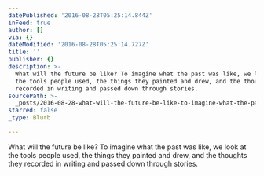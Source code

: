 ```yaml
---
datePublished: '2016-08-28T05:25:14.844Z'
inFeed: true
author: []
via: {}
dateModified: '2016-08-28T05:25:14.727Z'
title: ''
publisher: {}
description: >-
  What will the future be like? To imagine what the past was like, we look at
  the tools people used, the things they painted and drew, and the thoughts they
  recorded in writing and passed down through stories. 
sourcePath: >-
  _posts/2016-08-28-what-will-the-future-be-like-to-imagine-what-the-past-was-l.md
starred: false
_type: Blurb

---
```

What will the future be like? To imagine what the past was like, we look at the tools people used, the things they painted and drew, and the thoughts they recorded in writing and passed down through stories.